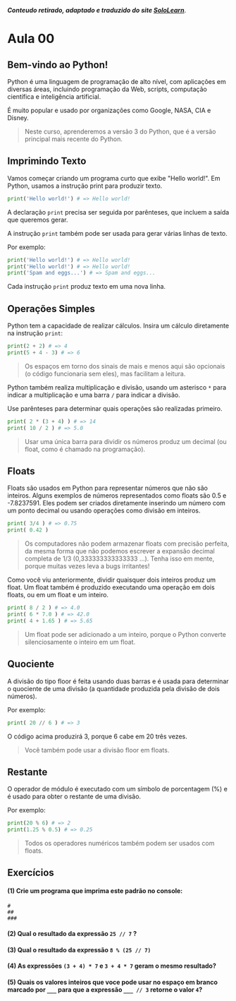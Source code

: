 ***Conteudo retirado, adaptado e traduzido do site [SoloLearn](https://www.sololearn.com/)***.

# Aula 00

## Bem-vindo ao Python!

Python é uma linguagem de programação de alto nível, com aplicações em diversas áreas, incluindo programação da Web, scripts, computação científica e inteligência artificial.

É muito popular e usado por organizações como Google, NASA, CIA e Disney.

> Neste curso, aprenderemos a versão 3 do Python, que é a versão principal mais recente do Python.


## Imprimindo Texto

Vamos começar criando um programa curto que exibe "Hello world!".
Em Python, usamos a instrução print para produzir texto.

```Python
print('Hello world!') # => Hello world!
```
A declaração `print` precisa ser seguida por parênteses, que incluem a saída que queremos gerar.

A instrução `print` também pode ser usada para gerar várias linhas de texto.

Por exemplo:

```Python
print('Hello world!') # => Hello world!
print('Hello world!') # => Hello world!
print('Spam and eggs...') # => Spam and eggs...
```
Cada instrução `print` produz texto em uma nova linha.


## Operações Simples

Python tem a capacidade de realizar cálculos.
Insira um cálculo diretamente na instrução `print`:

```Python
print(2 + 2) # => 4
print(5 + 4 - 3) # => 6
```

> Os espaços em torno dos sinais de mais e menos aqui são opcionais (o código funcionaria sem eles), mas facilitam a leitura.

Python também realiza multiplicação e divisão, usando um asterisco `*` para indicar a multiplicação e uma barra `/` para indicar a divisão.

Use parênteses para determinar quais operações são realizadas primeiro.

```Python
print( 2 * (3 + 4) ) # => 14
print( 10 / 2 ) # => 5.0
```

> Usar uma única barra para dividir os números produz um decimal (ou float, como é chamado na programação).


## Floats

Floats são usados em Python para representar números que não são inteiros.
Alguns exemplos de números representados como floats são 0.5 e -7.8237591.
Eles podem ser criados diretamente inserindo um número com um ponto decimal ou usando operações como divisão em inteiros.

```Python
print( 3/4 ) # => 0.75
print( 0.42 )
```

> Os computadores não podem armazenar floats com precisão perfeita, da mesma forma que não podemos escrever a expansão decimal completa de 1/3 (0,333333333333333 ...). Tenha isso em mente, porque muitas vezes leva a bugs irritantes!

Como você viu anteriormente, dividir quaisquer dois inteiros produz um float.
Um float também é produzido executando uma operação em dois floats, ou em um float e um inteiro.

```Python
print( 8 / 2 ) # => 4.0
print( 6 * 7.0 ) # => 42.0
print( 4 + 1.65 ) # => 5.65
```

> Um float pode ser adicionado a um inteiro, porque o Python converte silenciosamente o inteiro em um float.


## Quociente

A divisão do tipo floor é feita usando duas barras e é usada para determinar o quociente de uma divisão (a quantidade produzida pela divisão de dois números).

Por exemplo:

```Python
print( 20 // 6 ) # => 3
```

O código acima produzirá 3, porque 6 cabe em 20 três vezes.

> Você também pode usar a divisão floor em floats.

## Restante

O operador de módulo é executado com um símbolo de porcentagem (%) e é usado para obter o restante de uma divisão.

Por exemplo:

```Python
print(20 % 6) # => 2
print(1.25 % 0.5) # => 0.25
```

> Todos os operadores numéricos também podem ser usados com floats.


## Exercícios

#### (1) Crie um programa que imprima este padrão no console:

```
#
##
###
```


#### (2) Qual o resultado da expressão `25 // 7` ?


#### (3) Qual o resultado da expressão `8 % (25 // 7)`


#### (4) As expressões `(3 + 4) * 7` e `3 + 4 * 7` geram o mesmo resultado?


#### (5) Quais os valores inteiros que voce pode usar no espaço em branco marcado por `___` para que a expressão `___ // 3` retorne o valor `4`?
